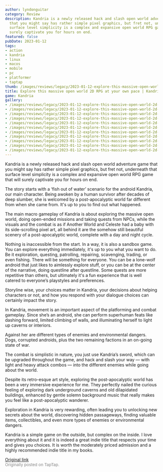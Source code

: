 ```yaml
---
author: lyndonguitar
category: Review
description: Kandria is a newly released hack and slash open world adventure game
  that you might say has rather simple pixel graphics, but fret not, underneath that
  surface level simplicity is a complex and expansive open world RPG game that will
  surely captivate you for hours on end.
featured: false
pubDate: 2023-01-12
tags:
- action
- kandria
- linux
- macos
- mobile
- pc
- platformer
- taptap
thumb: /images/reviews/legacy/2023-01-12-explore-this-massive-open-world-2d-rpg-at-your-own-pace--kandria---review-0.avif
title: Explore this massive open world 2D RPG at your own pace | Kandria - Review
game: Kandria
gallery:
- /images/reviews/legacy/2023-01-12-explore-this-massive-open-world-2d-rpg-at-your-own-pace--kandria---review-0.avif
- /images/reviews/legacy/2023-01-12-explore-this-massive-open-world-2d-rpg-at-your-own-pace--kandria---review-1.avif
- /images/reviews/legacy/2023-01-12-explore-this-massive-open-world-2d-rpg-at-your-own-pace--kandria---review-2.avif
- /images/reviews/legacy/2023-01-12-explore-this-massive-open-world-2d-rpg-at-your-own-pace--kandria---review-3.avif
- /images/reviews/legacy/2023-01-12-explore-this-massive-open-world-2d-rpg-at-your-own-pace--kandria---review-4.avif
- /images/reviews/legacy/2023-01-12-explore-this-massive-open-world-2d-rpg-at-your-own-pace--kandria---review-5.avif
- /images/reviews/legacy/2023-01-12-explore-this-massive-open-world-2d-rpg-at-your-own-pace--kandria---review-6.avif
- /images/reviews/legacy/2023-01-12-explore-this-massive-open-world-2d-rpg-at-your-own-pace--kandria---review-7.avif
- /images/reviews/legacy/2023-01-12-explore-this-massive-open-world-2d-rpg-at-your-own-pace--kandria---review-8.avif
- /images/reviews/legacy/2023-01-12-explore-this-massive-open-world-2d-rpg-at-your-own-pace--kandria---review-9.avif
- /images/reviews/legacy/2023-01-12-explore-this-massive-open-world-2d-rpg-at-your-own-pace--kandria---review-10.avif
---
```

Kandria is a newly released hack and slash open world adventure game that you might say has rather simple pixel graphics, but fret not, underneath that surface level simplicity is a complex and expansive open world RPG game that will surely captivate you for hours on end.

The story starts with a ‘fish out of water’ scenario for the android Kandria, our main character. Being awoken by a human survivor after decades of deep slumber, she is welcomed by a post-apocalyptic world far different from when she came from. It's up to you to find out what happened.

The main macro gameplay of Kandria is about exploring the massive open world, doing open-ended missions and taking quests from NPCs, while the visuals and the combat is as if Another World and Celeste had a baby with its side-scrolling pixel art, all behind it are the somehow still beautiful scenery of a post-apocalyptic world, complete with a day and night cycle.

Nothing is inaccessible from the start. In a way, it is also a sandbox game. You can explore everything immediately, it's up to you what you want to do. Be it exploration, questing, patrolling, repairing, scavenging, trading, or even fishing. There will be something for everyone. You can be a lone-wolf android that just likes to aimlessly explore stuff, or you can be at the center of the narrative, doing questline after questline. Some quests are more repetitive than others, but ultimately it's a fun experience that is well catered to everyone’s playstyles and preferences.

Storyline wise, your choices matter in Kandria, your decisions about helping characters or not, and how you respond with your dialogue choices can certainly impact the story.

In Kandria, movement is an important aspect of the platforming and combat gameplay. Since she’s an android, she can perform superhuman feats like dashing forward, limited climbing of walls, and illuminating herself to light up caverns or interiors.

Against her are different types of enemies and environmental dangers. Dogs, corrupted androids, plus the two remaining factions in an on-going state of war.

The combat is simplistic in nature, you just use Kandria’s sword, which can be upgraded throughout the game, and hack and slash your way  — with light and heavy attack combos — into the different enemies while going about the world.

Despite its retro-esque art style, exploring the post-apocalyptic world has been a very immersive experience for me. They perfectly nailed the curious feeling of exploring dark underground caverns and old dilapidated buildings, enhanced by gentle solemn background music that really makes you feel like a post-apocalyptic wanderer.

Exploration in Kandria is very rewarding, often leading you to unlocking new secrets about the world, discovering hidden passageways, finding valuable items, collectibles, and even more types of enemies or environmental dangers.

Kandria is a simple game on the outside, but complex on the inside. I love everything about it and it is indeed a great indie title that respects your time and gives you choices. It is worth the moderately priced admission and a highly recommended indie title in my books.

[Original link](https://www.taptap.io/post/4190797)<br><span style="font-size: 0.95em; color: #888;">Originally posted on TapTap.</span>